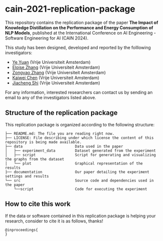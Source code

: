# cain-2021-replication-package
This repository contains the replication package of the paper **The Impact of Knowledge Distillation on the Performance and Energy Consumption of NLP Models**, published at the International Conference on AI Engineering - Software Engineering for AI (CAIN 2024).

This study has been designed, developed and reported by the folllowing investigators:
- [Ye Yuan](y.yuan3@student.vu.nl) (Vrije Universiteit Amsterdam)
- [Eloise Zhang](j.zhang6@student.vu.nl) (Vrije Universiteit Amsterdam)
- [Zongyao Zhang](z.zhang14@student.vu.nl) (Vrije Universiteit Amsterdam)
- [Kaiwei Chen](k.chen2@student.vu.nl) (Vrije Universiteit Amsterdam)
- [Jiacheng Shi](j.shi2@student.vu.nl) (Vrije Universiteit Amsterdam)

For any information, interested researchers can contact us by sending an email to any of the investigators listed above.

## Structure of the replication package
This replication package is organized according to the following structure:
```
├── README.md: The file you are reading right now.
├── LICENSE: File describing under which license the content of this repository is being made available.
├── data                        Data used in the paper 
│   ├── experiment_data         Dataset generated from the experiment
│   ├── script                  Script for generating and visualizing the graphs from the dataset
│   └── plot                    Graphical representation of the results
├── documentation               Our paper detailing the experiment settings and results
└── src                         Source code and dependencies used in the paper
    └──script                   Code for executing the experiment
```

## How to cite this work
If the data or software contained in this replication package is helping your research, consider to cite it is as follows, thanks!

```
@inproceedings{
}
```
